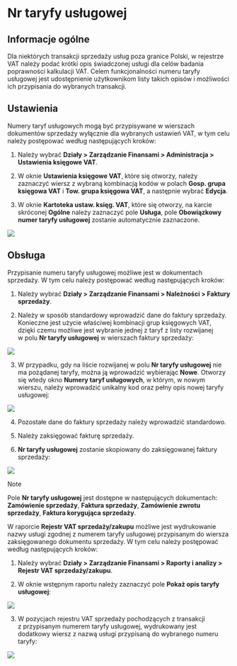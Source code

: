 # Nr taryfy usługowej 

## Informacje ogólne

Dla niektórych transakcji sprzedaży usług poza granice Polski,
w rejestrze VAT należy podać krótki opis świadczonej usługi dla celów
badania poprawności kalkulacji VAT. Celem funkcjonalności numeru taryfy
usługowej jest udostępnienie użytkownikom listy takich opisów
i możliwości ich przypisania do wybranych transakcji.

## Ustawienia

Numery taryf usługowych mogą być przypisywane w wierszach dokumentów
sprzedaży wyłącznie dla wybranych ustawień VAT, w tym celu należy
postępować według następujących kroków:

1.  Należy wybrać **Działy \> Zarządzanie Finansami \> Administracja \>
    Ustawienia księgowe VAT**.

2.  W oknie **Ustawienia księgowe VAT**, które się otworzy, należy
    zaznaczyć wiersz z wybraną kombinacją kodów w polach **Gosp. grupa
    księgowa VAT** i **Tow. grupa księgowa VAT**, a następnie wybrać
    **Edycja**.

3.  W oknie **Kartoteka ustaw. księg. VAT**, które się otworzy,
    na karcie skróconej **Ogólne** należy zaznaczyć pole **Usługa**,
    pole **Obowiązkowy numer taryfy usługowej** zostanie automatycznie
    zaznaczone.

  ![](media/image189.png)

## Obsługa

Przypisanie numeru taryfy usługowej możliwe jest w dokumentach
sprzedaży. W tym celu należy postępować według następujących kroków:

1.  Należy wybrać **Działy \> Zarządzanie Finansami \> Należności \>
    Faktury sprzedaży**.

2.  Należy w sposób standardowy wprowadzić dane do faktury sprzedaży.
    Konieczne jest użycie właściwej kombinacji grup księgowych VAT,
    dzięki czemu możliwe jest wybranie jednej z taryf z listy
    rozwijanej w polu **Nr taryfy usługowej** w wierszach faktury
    sprzedaży:

  ![](media/image190.png)

3.  W przypadku, gdy na liście rozwijanej w polu **Nr taryfy usługowej**
    nie ma pożądanej taryfy, można ją wprowadzić wybierając **Nowe**.
    Otworzy się wtedy okno **Numery taryf usługowych**, w którym,
    w nowym wierszu, należy wprowadzić unikalny kod oraz pełny opis
    nowej taryfy usługowej:

  ![](media/image191.png)

4.  Pozostałe dane do faktury sprzedaży należy wprowadzić standardowo.

5.  Należy zaksięgować fakturę sprzedaży.

6.  **Nr taryfy usługowej** zostanie skopiowany do zaksięgowanej faktury
    sprzedaży:

  ![](media/image192.png)

>[!NOTE]
>Pole **Nr taryfy usługowej** jest dostępne w następujących
dokumentach: **Zamówienie sprzedaży**, **Faktura sprzedaży**,
**Zamówienie zwrotu sprzedaży**, **Faktura korygująca sprzedaży**.

W raporcie **Rejestr VAT sprzedaży/zakupu** możliwe jest wydrukowanie
nazwy usługi zgodnej z numerem taryfy usługowej przypisanym do wiersza
zaksięgowanego dokumentu sprzedaży. W tym celu należy postępować
według następujących kroków:

1.  Należy wybrać **Działy \> Zarządzanie Finansami \> Raporty
    i analizy \> Rejestr VAT sprzedaży/zakupu**.

2.  W oknie wstępnym raportu należy zaznaczyć pole **Pokaż opis taryfy
    usługowej**:

  ![](media/image193.png)

3.  W pozycjach rejestru VAT sprzedaży pochodzących z transakcji
    z przypisanym numerem taryfy usługowej, wydrukowany jest dodatkowy
    wiersz z nazwą usługi przypisaną do wybranego numeru taryfy:

  ![](media/image194.png)